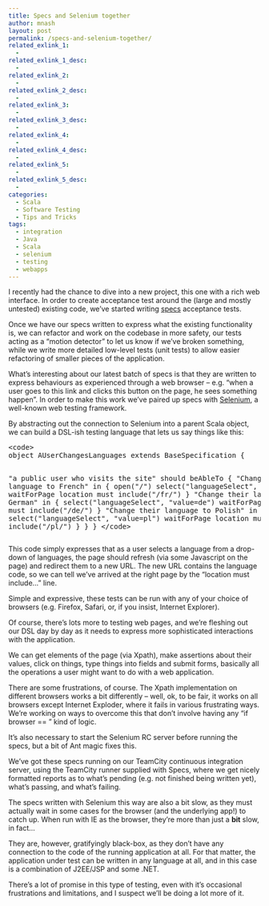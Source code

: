 ```yaml
---
title: Specs and Selenium together
author: mnash
layout: post
permalink: /specs-and-selenium-together/
related_exlink_1:
  - 
related_exlink_1_desc:
  - 
related_exlink_2:
  - 
related_exlink_2_desc:
  - 
related_exlink_3:
  - 
related_exlink_3_desc:
  - 
related_exlink_4:
  - 
related_exlink_4_desc:
  - 
related_exlink_5:
  - 
related_exlink_5_desc:
  - 
categories:
  - Scala
  - Software Testing
  - Tips and Tricks
tags:
  - integration
  - Java
  - Scala
  - selenium
  - testing
  - webapps
---
```

I recently had the chance to dive into a new project, this one with a rich web interface. In order to create acceptance test around the (large and mostly untested) existing code, we&#8217;ve started writing [specs][1] acceptance tests.

Once we have our specs written to express what the existing functionality is, we can refactor and work on the codebase in more safety, our tests acting as a &#8220;motion detector&#8221; to let us know if we&#8217;ve broken something, while we write more detailed low-level tests (unit tests) to allow easier refactoring of smaller pieces of the application.

What&#8217;s interesting about our latest batch of specs is that they are written to express behaviours as experienced through a web browser &#8211; e.g. &#8220;when a user goes to this link and clicks this button on the page, he sees something happen&#8221;. In order to make this work we&#8217;ve paired up specs with [Selenium][2], a well-known web testing framework.

By abstracting out the connection to Selenium into a parent Scala object, we can build a DSL-ish testing language that lets us say things like this:

<div class="capsule" style="text-align: left">
  <pre>
&lt;code&gt;
object AUserChangesLanguages extends BaseSpecification {

  "a public user who visits the site" should beAbleTo {
    "Change their language to French" in {
      open("/")
      select("languageSelect", "value=fr")
      waitForPage
      location must include("/fr/")
    }
    "Change their language to German" in {
      select("languageSelect", "value=de")
      waitForPage
      location must include("/de/")
    }
    "Change their language to Polish" in {
      select("languageSelect", "value=pl")
      waitForPage
      location must include("/pl/")
    }
  }
}
&lt;/code&gt;
</pre>
</div>

This code simply expresses that as a user selects a language from a drop-down of languages, the page should refresh (via some Javascript on the page) and redirect them to a new URL. The new URL contains the language code, so we can tell we&#8217;ve arrived at the right page by the &#8220;location must include&#8230;&#8221; line.

Simple and expressive, these tests can be run with any of your choice of browsers (e.g. Firefox, Safari, or, if you insist, Internet Explorer).

Of course, there&#8217;s lots more to testing web pages, and we&#8217;re fleshing out our DSL day by day as it needs to express more sophisticated interactions with the application.

We can get elements of the page (via Xpath), make assertions about their values, click on things, type things into fields and submit forms, basically all the operations a user might want to do with a web application.

There are some frustrations, of course. The Xpath implementation on different browsers works a bit differently &#8211; well, ok, to be fair, it works on all browsers except Internet Exploder, where it fails in various frustrating ways. We&#8217;re working on ways to overcome this that don&#8217;t involve having any &#8220;if browser == &#8221; kind of logic.

It&#8217;s also necessary to start the Selenium RC server before running the specs, but a bit of Ant magic fixes this.

We&#8217;ve got these specs running on our TeamCity continuous integration server, using the TeamCity runner supplied with Specs, where we get nicely formatted reports as to what&#8217;s pending (e.g. not finished being written yet), what&#8217;s passing, and what&#8217;s failing.

The specs written with Selenium this way are also a bit slow, as they must actually wait in some cases for the browser (and the underlying app!) to catch up. When run with IE as the browser, they&#8217;re more than just a **bit** slow, in fact&#8230;

They are, however, gratifyingly black-box, as they don&#8217;t have any connection to the code of the running application at all. For that matter, the application under test can be written in any language at all, and in this case is a combination of J2EE/JSP and some .NET.

There&#8217;s a lot of promise in this type of testing, even with it&#8217;s occasional frustrations and limitations, and I suspect we&#8217;ll be doing a lot more of it.

 [1]: http://code.google.com/p/specs/
 [2]: http://seleniumhq.org/